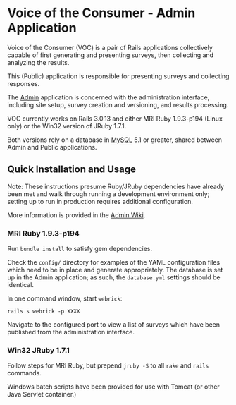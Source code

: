 # Voice of the Consumer - Admin Application

Voice of the Consumer (VOC) is a pair of Rails applications collectively
capable of first generating and presenting surveys, then collecting and
analyzing the results.

This (Public) application is responsible for presenting surveys and collecting
responses.

The [Admin](https://github.com/HHS/voc-admin) application is concerned with the
administration interface, including site setup, survey creation and versioning,
and results processing.

VOC currently works on Rails 3.0.13 and either MRI Ruby 1.9.3-p194 (Linux only)
or the Win32 version of JRuby 1.7.1.

Both versions rely on a database in [MySQL](http://www.mysql.com/) 5.1 or
greater, shared between Admin and Public applications.

## Quick Installation and Usage

Note: These instructions presume Ruby/JRuby dependencies have already been met
and walk through running a development environment only; setting up to run in
production requires additional configuration.

More information is provided in the [Admin Wiki](https://github.com/HHS/voc-admin/wiki).

### MRI Ruby 1.9.3-p194

Run `bundle install` to satisfy gem dependencies.

Check the `config/` directory for examples of the YAML configuration files which
need to be in place and generate appropriately.  The database is set up in the
Admin application; as such, the `database.yml` settings should be identical.

In one command window, start `webrick`:

    rails s webrick -p XXXX

Navigate to the configured port to view a list of surveys which have been
published from the administration interface.

### Win32 JRuby 1.7.1

Follow steps for MRI Ruby, but prepend `jruby -S` to all `rake` and
`rails` commands.

Windows batch scripts have been provided for use with Tomcat (or other Java
Servlet container.)
